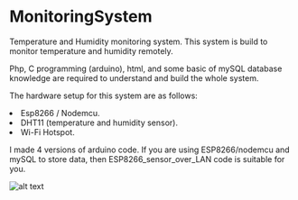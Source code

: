 # MonitoringSystem
Temperature and Humidity monitoring system.
This system is build to monitor temperature and humidity remotely.

Php, C programming (arduino), html, and some basic of mySQL database knowledge are required to understand and build the whole system.

The hardware setup for this system are as follows:
 <li> Esp8266 / Nodemcu.</li>
 <li> DHT11 (temperature and humidity sensor).</li>
 <li> Wi-Fi Hotspot.</li>

<div>

I made 4 versions of arduino code. If you are using ESP8266/nodemcu and mySQL to store data, then ESP8266_sensor_over_LAN code is suitable for you.

</div>

![alt text](https://github.com/EvhynAndrianto/MonitoringSystem/blob/master/jpgraphresult.jpg)
